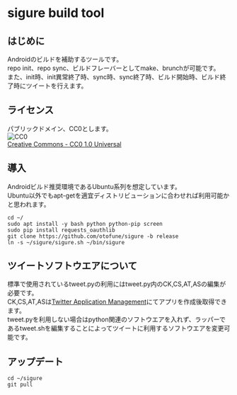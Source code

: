 sigure build tool
==========
## はじめに
Androidのビルドを補助するツールです。  
repo init、repo sync、ビルドフレーバーとしてmake、brunchが可能です。  
また、init時、init異常終了時、sync時、sync終了時、ビルド開始時、ビルド終了時にツイートを行えます。

## ライセンス
パブリックドメイン、CC0とします。  
![CC0](https://licensebuttons.net/l/zero/1.0/88x31.png "クリエイティブ・コモンズ・ライセンス")  
[Creative Commons - CC0 1.0 Universal](https://creativecommons.org/publicdomain/zero/1.0/)

## 導入
Androidビルド推奨環境であるUbuntu系列を想定しています。  
Ubuntu以外でもapt-getを適宜ディストリビューションに合わせれば利用可能かと思われます。  

```
cd ~/
sudo apt install -y bash python python-pip screen
sudo pip install requests_oauthlib
git clone https://github.com/otofune/sigure -b release
ln -s ~/sigure/sigure.sh ~/bin/sigure
```

## ツイートソフトウエアについて
標準で使用されているtweet.pyの利用にはtweet.py内のCK,CS,AT,ASの編集が必要です。  
CK,CS,AT,ASは[Twitter Application Management](https://apps.twitter.com/)にてアプリを作成後取得できます。  
tweet.pyを利用しない場合はpython関連のソフトウエアを入れず、ラッパーであるtweet.shを編集することによってツイートに利用するソフトウエアを変更可能です。

## アップデート

```
cd ~/sigure
git pull
```